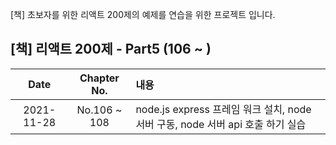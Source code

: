 [책] 초보자를 위한 리액트 200제의 예제를 연습을 위한 프로젝트 입니다.

## [책] 리액트 200제 - Part5 (106 ~ )

|    Date    | Chapter No.  | 내용                                                                           |
| :--------: | :----------: | :----------------------------------------------------------------------------- |
| 2021-11-28 | No.106 ~ 108 | node.js express 프레임 워크 설치, node 서버 구동, node 서버 api 호출 하기 실습 |
